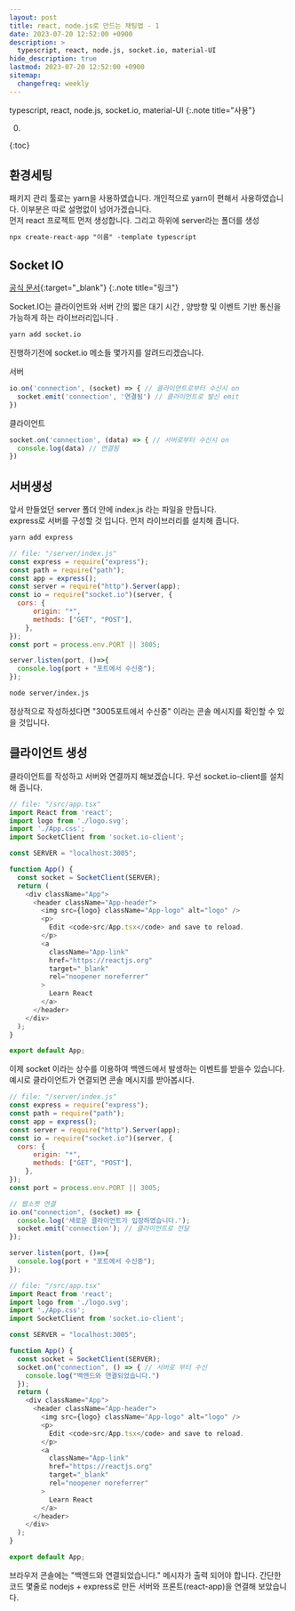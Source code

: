 ```yaml
---
layout: post
title: react, node.js로 만드는 채팅앱 - 1 
date: 2023-07-20 12:52:00 +0900
description: >
  typescript, react, node.js, socket.io, material-UI
hide_description: true
lastmod: 2023-07-20 12:52:00 +0900
sitemap:
  changefreq: weekly
---
```


typescript, react, node.js, socket.io, material-UI
{:.note title="사용"}

0. 
{:toc}

## 환경세팅

패키지 관리 툴로는 yarn을 사용하였습니다. 개인적으로 yarn이 편해서 사용하였습니다. 이부분은 따로 설명없이 넘어가겠습니다.<br/>
먼저 react 프로젝트 먼저 생성합니다. 그리고 하위에 server라는 폴더를 생성

~~~markdown
npx create-react-app "이름" -template typescript
~~~


## Socket IO

[공식 문서](https://socket.io/docs/v4/){:target="_blank"}
{:.note title="링크"}

Socket.IO는 클라이언트와 서버 간의 짧은 대기 시간 , 양방향 및 이벤트 기반 통신을 가능하게 하는 라이브러리입니다 .

~~~markdown
yarn add socket.io
~~~

진행하기전에 socket.io 메소들 몇가지를 알려드리겠습니다.

서버
~~~js
io.on('connection', (socket) => { // 클라이언트로부터 수신시 on
  socket.emit('connection', '연결됨') // 클라이언트로 발신 emit
})
~~~

클라이언트
~~~js
socket.on('connection', (data) => { // 서버로부터 수신시 on
  console.log(data) // 연결됨
})
~~~

## 서버생성

앞서 만들었던 server 폴더 안에 index.js 라는 파일을 만듭니다.<br/>
express로 서버를 구성할 것 입니다. 먼저 라이브러리를 설치해 줍니다.

~~~markdown
yarn add express 
~~~

~~~js
// file: "/server/index.js"          
const express = require("express");
const path = require("path");
const app = express();
const server = require("http").Server(app);
const io = require("socket.io")(server, {
  cors: {
      origin: "*",
      methods: ["GET", "POST"],
    },
}); 
const port = process.env.PORT || 3005;

server.listen(port, ()=>{
  console.log(port + "포트에서 수신중");
});
~~~

~~~markdown
node server/index.js
~~~

정상적으로 작성하셨다면 "3005포트에서 수신중" 이라는 콘솔 메시지를 확인할 수 있을 것입니다.

## 클라이언트 생성

클라이언트를 작성하고 서버와 연결까지 해보겠습니다. 우선 socket.io-client를 설치해 줍니다.

~~~js
// file: "/src/app.tsx"
import React from 'react';
import logo from './logo.svg';
import './App.css';
import SocketClient from 'socket.io-client';

const SERVER = "localhost:3005";

function App() {
  const socket = SocketClient(SERVER);
  return (
    <div className="App">
      <header className="App-header">
        <img src={logo} className="App-logo" alt="logo" />
        <p>
          Edit <code>src/App.tsx</code> and save to reload.
        </p>
        <a
          className="App-link"
          href="https://reactjs.org"
          target="_blank"
          rel="noopener noreferrer"
        >
          Learn React
        </a>
      </header>
    </div>
  );
}

export default App;
~~~

이제 socket 이라는 상수를 이용하여 백엔드에서 발생하는 이벤트를 받을수 있습니다.<br/>
예시로 클라이언트가 연결되면 콘솔 메시지를 받아봅시다.

~~~js
// file: "/server/index.js"
const express = require("express");
const path = require("path");
const app = express();
const server = require("http").Server(app);
const io = require("socket.io")(server, {
  cors: {
      origin: "*",
      methods: ["GET", "POST"],
    },
}); 
const port = process.env.PORT || 3005;

// 웹소켓 연결
io.on("connection", (socket) => {
  console.log('새로운 클라이언트가 입장하였습니다.');
  socket.emit('connection'); // 클라이언트로 전달
});

server.listen(port, ()=>{
  console.log(port + "포트에서 수신중");
});
~~~

~~~js
// file: "/src/app.tsx"
import React from 'react';
import logo from './logo.svg';
import './App.css';
import SocketClient from 'socket.io-client';

const SERVER = "localhost:3005";

function App() {
  const socket = SocketClient(SERVER);
  socket.on("connection", () => { // 서버로 부터 수신
    console.log("백엔드와 연결되었습니다.")
  });
  return (
    <div className="App">
      <header className="App-header">
        <img src={logo} className="App-logo" alt="logo" />
        <p>
          Edit <code>src/App.tsx</code> and save to reload.
        </p>
        <a
          className="App-link"
          href="https://reactjs.org"
          target="_blank"
          rel="noopener noreferrer"
        >
          Learn React
        </a>
      </header>
    </div>
  );
}

export default App;
~~~

브라우저 콘솔에는 "백엔드와 연결되었습니다." 메시자가 출력 되어야 합니다.
간단한 코드 몇줄로 nodejs + express로 만든 서버와 프론트(react-app)을 연결해 보았습니다.